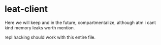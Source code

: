 # leat-client

Here we will keep and in the future, compartmentalize, although atm i cant kind memory leaks worth mention.

repl hacking should work with this entire file. 
